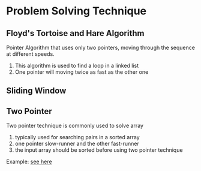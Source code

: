 # Problem Solving Technique

## Floyd's Tortoise and Hare Algorithm

Pointer Algorithm that uses only two pointers, moving through the sequence at different speeds.

1. This algorithm is used to find a loop in a linked list
2. One pointer will moving twice as fast as the other one

## Sliding Window

## Two Pointer

Two pointer technique is commonly used to solve array

1. typically used for searching pairs in a sorted array
2. one pointer slow-runner and the other fast-runner
3. the input array should be sorted before using two pointer technique

Example: [see here](../src/utils/TwoPointer.ts)
